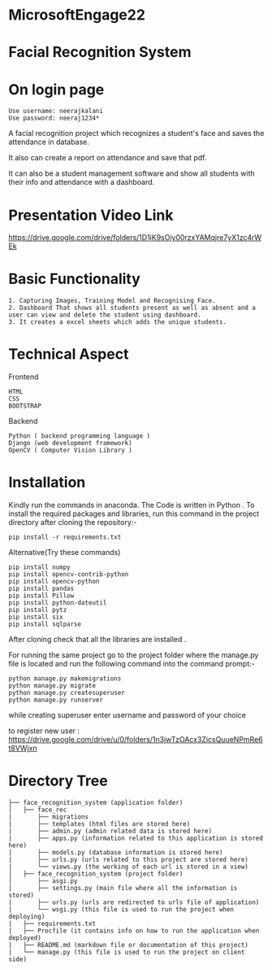 # MicrosoftEngage22

# Facial Recognition System

# On login page

    Use username: neerajkalani
    Use password: neeraj1234*

A facial recognition project which recognizes a student's face and saves the attendance in database.

It also can create a report on attendance and save that pdf.

It can also be a student management software and show all students with their info and attendance with a dashboard.

# Presentation Video Link

https://drive.google.com/drive/folders/1D1jK9sOiy00rzxYAMqjre7yX1zc4rWEk

# Basic Functionality

    1. Capturing Images, Training Model and Recognising Face.
    2. Dashboard That shows all students present as well as absent and a user can view and delete the student using dashboard.
    3. It creates a excel sheets which adds the unique students.

# Technical Aspect

Frontend

    HTML
    CSS
    BOOTSTRAP

Backend

    Python ( backend programming language )
    Django (web development framework)
    OpenCV ( Computer Vision Library )

# Installation

Kindly run the commands in anaconda.
The Code is written in Python . To install the required packages and libraries, run this command in the project directory after cloning the repository:-

    pip install -r requirements.txt

Alternative(Try these commands)

    pip install numpy
    pip install opencv-contrib-python
    pip install opencv-python
    pip install pandas
    pip install Pillow
    pip install python-dateutil
    pip install pytz
    pip install six
    pip install sqlparse
    
After cloning check that all the libraries are installed .

For running the same project go to the project folder where the manage.py file is located and run the following command into the command prompt:-
    
    python manage.py makemigrations
    python manage.py migrate
    python manage.py createsuperuser 
    python manage.py runserver
    
while creating superuser enter username and password of your choice

to register new user : https://drive.google.com/drive/u/0/folders/1n3jwTzOAcx3ZicsQuueNPmRe6t8VWjxn

# Directory Tree

    ├── face_recognition_system (application folder)
    │   ├── face_rec
    |       ├── migrations
    |       ├── templates (html files are stored here)
    |       ├── admin.py (admin related data is stored here)
    |       ├── apps.py (information related to this application is stored here)
    |       ├── models.py (database information is stored here)
    |       ├── urls.py (urls related to this project are stored here)
    |       └── views.py (the working of each url is stored in a view)
    │   ├── face_recognition_system (project folder)
    │       ├── asgi.py
    |       ├── settings.py (main file where all the information is stored)
    |       ├── urls.py (urls are redirected to urls file of application)
    |       └── wsgi.py (this file is used to run the project when deploying)
    |   ├── requirements.txt
    |   ├── Procfile (it contains info on how to run the application when deployed)
    |   ├── README.md (markdown file or documentation of this project)
    |   └── manage.py (this file is used to run the project on client side)

